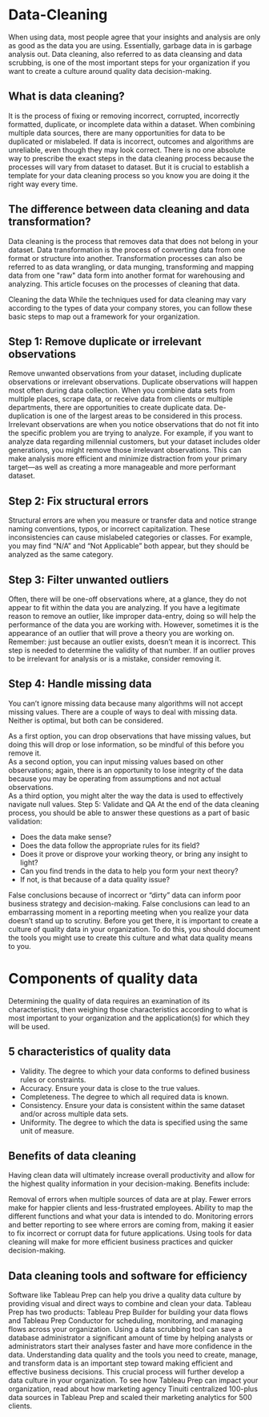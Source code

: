 # Data-Cleaning


When using data, most people agree that your insights and analysis are only as good as the data you are using. Essentially, garbage data in is garbage analysis out. Data cleaning, also referred to as data cleansing and data scrubbing, is one of the most important steps for your organization if you want to create a culture around quality data decision-making.

## What is data cleaning? ##
It is the process of fixing or removing incorrect, corrupted, incorrectly formatted, duplicate, or incomplete data within a dataset. When combining multiple data sources, there are many opportunities for data to be duplicated or mislabeled. If data is incorrect, outcomes and algorithms are unreliable, even though they may look correct. There is no one absolute way to prescribe the exact steps in the data cleaning process because the processes will vary from dataset to dataset. But it is crucial to establish a template for your data cleaning process so you know you are doing it the right way every time.

## The difference between data cleaning and data transformation? ##
Data cleaning is the process that removes data that does not belong in your dataset. Data transformation is the process of converting data from one format or structure into another. Transformation processes can also be referred to as data wrangling, or data munging, transforming and mapping data from one "raw" data form into another format for warehousing and analyzing. This article focuses on the processes of cleaning that data.

Cleaning the data
While the techniques used for data cleaning may vary according to the types of data your company stores, you can follow these basic steps to map out a framework for your organization.

## Step 1: Remove duplicate or irrelevant observations
Remove unwanted observations from your dataset, including duplicate observations or irrelevant observations. Duplicate observations will happen most often during data collection. When you combine data sets from multiple places, scrape data, or receive data from clients or multiple departments, there are opportunities to create duplicate data. De-duplication is one of the largest areas to be considered in this process. Irrelevant observations are when you notice observations that do not fit into the specific problem you are trying to analyze. For example, if you want to analyze data regarding millennial customers, but your dataset includes older generations, you might remove those irrelevant observations. This can make analysis more efficient and minimize distraction from your primary target—as well as creating a more manageable and more performant dataset.

## Step 2: Fix structural errors
Structural errors are when you measure or transfer data and notice strange naming conventions, typos, or incorrect capitalization. These inconsistencies can cause mislabeled categories or classes. For example, you may find “N/A” and “Not Applicable” both appear, but they should be analyzed as the same category.

## Step 3: Filter unwanted outliers
Often, there will be one-off observations where, at a glance, they do not appear to fit within the data you are analyzing. If you have a legitimate reason to remove an outlier, like improper data-entry, doing so will help the performance of the data you are working with. However, sometimes it is the appearance of an outlier that will prove a theory you are working on. Remember: just because an outlier exists, doesn’t mean it is incorrect. This step is needed to determine the validity of that number. If an outlier proves to be irrelevant for analysis or is a mistake, consider removing it.

## Step 4: Handle missing data
You can’t ignore missing data because many algorithms will not accept missing values. There are a couple of ways to deal with missing data. Neither is optimal, but both can be considered.

As a first option, you can drop observations that have missing values, but doing this will drop or lose information, so be mindful of this before you remove it.\
As a second option, you can input missing values based on other observations; again, there is an opportunity to lose integrity of the data because you may be operating from assumptions and not actual observations.\
As a third option, you might alter the way the data is used to effectively navigate null values.
Step 5: Validate and QA
At the end of the data cleaning process, you should be able to answer these questions as a part of basic validation:

* Does the data make sense?
* Does the data follow the appropriate rules for its field?
* Does it prove or disprove your working theory, or bring any insight to light?
* Can you find trends in the data to help you form your next theory?
* If not, is that because of a data quality issue?

False conclusions because of incorrect or “dirty” data can inform poor business strategy and decision-making. False conclusions can lead to an embarrassing moment in a reporting meeting when you realize your data doesn’t stand up to scrutiny. Before you get there, it is important to create a culture of quality data in your organization. To do this, you should document the tools you might use to create this culture and what data quality means to you.

# Components of quality data #
Determining the quality of data requires an examination of its characteristics, then weighing those characteristics according to what is most important to your organization and the application(s) for which they will be used.

## 5 characteristics of quality data ##


* Validity. The degree to which your data conforms to defined business rules or constraints.
* Accuracy. Ensure your data is close to the true values.
* Completeness. The degree to which all required data is known.
* Consistency. Ensure your data is consistent within the same dataset and/or across multiple data sets.
* Uniformity. The degree to which the data is specified using the same unit of measure.


## Benefits of data cleaning
Having clean data will ultimately increase overall productivity and allow for the highest quality information in your decision-making. Benefits include:

Removal of errors when multiple sources of data are at play.
Fewer errors make for happier clients and less-frustrated employees.
Ability to map the different functions and what your data is intended to do.
Monitoring errors and better reporting to see where errors are coming from, making it easier to fix incorrect or corrupt data for future applications.
Using tools for data cleaning will make for more efficient business practices and quicker decision-making.
 

## Data cleaning tools and software for efficiency
Software like Tableau Prep can help you drive a quality data culture by providing visual and direct ways to combine and clean your data. Tableau Prep has two products: Tableau Prep Builder for building your data flows and Tableau Prep Conductor for scheduling, monitoring, and managing flows across your organization. Using a data scrubbing tool can save a database administrator a significant amount of time by helping analysts or administrators start their analyses faster and have more confidence in the data. Understanding data quality and the tools you need to create, manage, and transform data is an important step toward making efficient and effective business decisions. This crucial process will further develop a data culture in your organization. To see how Tableau Prep can impact your organization, read about how marketing agency Tinuiti centralized 100-plus data sources in Tableau Prep and scaled their marketing analytics for 500 clients.

